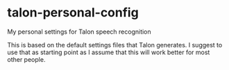 # talon-personal-config
My personal settings for Talon speech recognition

This is based on the default settings files that Talon generates. I suggest to use that as starting point as I assume that this will work better for most other people.
